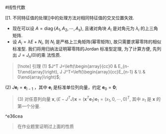 #线性代数 

[[1. 不同特征值的处理]]中的处理方法对相同特征值的交叉位置失效.

- 现在可以设 $A=\operatorname{diag}\left\{A_1, A_2, \cdots, A_s\right\}$, 且诸对角块 $A_i$ 是对角元为 $\lambda_i$ 的上三角矩阵.
- 设 $A_i=\lambda E+N_i$, 则 $N_i$ 是严格上三角矩阵(幂零矩阵), 故只需要求幂零阵的相似标准型. 我们将用归纳法证明幂零阵的Jordan 标准型定理, 为了计算方便, 先列出 $J=J_n(0)$的乘 法性质.


>[!note] 引理
(1) $J^T J=\left(\begin{array}{cc}0 & E_{n-1}\end{array}\right), J J^T=\left(\begin{array}{cc}E_{n-1} & \\ & 0\end{array}\right)$;
>
(2) $J \mathbf{e}_i=\mathbf{e}_{i-1}$ ，其中 $\mathbf{e}_i$ 是标准单位列向量，约定 $\mathbf{e}_0=\mathbf{0}$;
>
>(3) 对任意列向量 $\mathbf{x},\left(E-J^T J\right) \mathbf{x}=\left(\mathbf{x}^T \mathbf{e}_1\right) \mathbf{e}_1=\left(x_1, 0, \cdots, 0\right)^T$, 其中 $x_1$ 是 $\mathbf{x}$ 的第一个分量.

^e36cea


>在作业题里证明过上面的性质